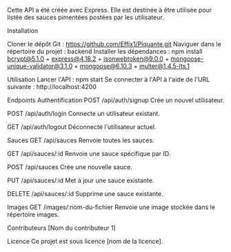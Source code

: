 Cette API a été créée avec Express. Elle est destinée à être utilisée pour listée des sauces pimentées postées par les utilisateur.

Installation

Cloner le dépôt Git : https://github.com/Effix1/Piquante.git
Naviguer dans le répertoire du projet : backend
Installer les dépendances : npm install bcrypt@5.1.0 + express@4.18.2 + jsonwebtoken@9.0.0 + mongoose-unique-validator@3.1.0 + mongoose@6.10.3 + multer@1.4.5-lts.1


Utilisation
Lancer l'API : npm start
Se connecter à l'API à l'aide de l'URL suivante : http://localhost:4200

Endpoints
Authentification
POST /api/auth/signup
Crée un nouvel utilisateur.

POST /api/auth/login
Connecte un utilisateur existant.

GET /api/auth/logout
Déconnecte l'utilisateur actuel.

Sauces
GET /api/sauces
Renvoie toutes les sauces.

GET /api/sauces/:id
Renvoie une sauce spécifique par ID.

POST /api/sauces
Crée une nouvelle sauce.

PUT /api/sauces/:id
Met à jour une sauce existante.

DELETE /api/sauces/:id
Supprime une sauce existante.

Images
GET /images/:nom-du-fichier
Renvoie une image stockée dans le répertoire images.

Contributeurs
[Nom du contributeur 1]

Licence
Ce projet est sous licence [nom de la licence].

